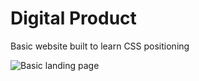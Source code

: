 # Digital Product

Basic website built to learn CSS positioning

![Basic landing page](https://i.gyazo.com/08dad75372c32e1ec64c2df46bc666ab.png)
